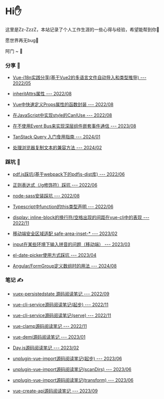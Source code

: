 # Hi✋

这里是Zz-ZzzZ，本站记录了个人工作生涯的一些心得与经验，希望能帮到你🫰

愿世界再无bug🐞

阿门 ~ 🙏

### 分享 🌟

- [Vue-i18n实践分享(基于Vue2的多语言文件自动导入和类型推导) --- 2022/05](/share/i18n.md)

- [inheritAttrs属性 --- 2022/08](/share/inheritAttrs.md)

- [Vue中快速定义Props属性的函数封装 --- 2022/08](/share/props.md)

- [在JavaScript中实现style的CanIUse --- 2022/08](/share/canIUseStyle.md)

- [在不使用Event Bus来实现深层组件嵌套事件通信 --- 2023/08](/share/event.md)

- [TanStack Query 入门食用指南 --- 2024/01](/share/query.md)

- [处理浏览器复制文本的兼容方法 --- 2024/02](/share/copy.md)

### 踩坑 🧐

- [pdf.js踩坑(基于webpack下的pdfjs-dist库) --- 2022/06](/bug/pdfjs.md)

- [正则表达式（/g修饰符）踩坑 --- 2022/06](/bug/regExp.md)

- [node-sass安装踩坑 --- 2022/08](/bug/nodeSass.md)

- [Typescript中function的this类型声明 --- 2022/06](/bug/ts-this.md)

- [display: inline-block的换行符/空格出现的间距在vue-cli中的表现 --- 2022/11](/bug/inline-block.md)

- [移动端安全区域适配 safe-area-inset-* --- 2023/02](/bug/safe-area.md)

- [input在某些环境下输入拼音的问题（移动端） --- 2023/03](/bug/input-zh.md)

- [el-date-picker使用方式踩坑 --- 2023/04](/bug/el-date-picker.md)

- [Angular/FormGroup定义数组时的用法 --- 2024/08](/bug/formGroup.md)

### 笔记 ✍️

- [vuex-persistedstate 源码阅读笔记 --- 2022/09](/code/vuex-persistedstate.md)

- [vue-cli-service源码阅读笔记(起步) --- 2022/11](/code/vue-cli/home.md)

- [vue-cli-service源码阅读笔记(serve) --- 2022/11](/code/vue-cli/serve.md)

- [vue-clamp源码阅读笔记 --- 2022/11](/code/vue-clamp.md)

- [vue-demi源码阅读笔记 --- 2023/01](/code/vue-demi.md)

- [Day.js源码阅读笔记 --- 2023/02](/code/dayjs.md)

- [unplugin-vue-import源码阅读笔记(起步) --- 2023/06](/code/uai/home.md)

- [unplugin-vue-import源码阅读笔记(scanDirs) --- 2023/06](/code/uai/scan.md)

- [unplugin-vue-import源码阅读笔记(transform) --- 2023/06](/code/uai/transform.md)

- [vue-create-api源码阅读笔记 --- 2023/09](/code/vca.md)
